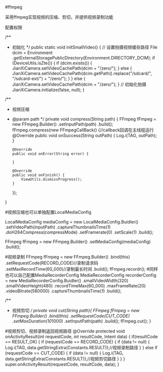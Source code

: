 #ffmpeg

采用ffmpeg实现视频的压缩、剪切，并提供视频录制功能

配置权限
<uses-permission android:name="android.permission.CAMERA" />
<uses-permission android:name="android.permission.RECORD_AUDIO" />
<uses-permission android:name="android.permission.READ_EXTERNAL_STORAGE" />
<uses-permission android:name="android.permission.MOUNT_UNMOUNT_FILESYSTEMS" />
<uses-permission android:name="android.permission.WRITE_EXTERNAL_STORAGE" />



 /**
 * 初始化
 */
 public static void initSmallVideo() {
        // 设置拍摄视频缓存路径
        File dcim = Environment
                .getExternalStoragePublicDirectory(Environment.DIRECTORY_DCIM);
        if (DeviceUtils.isZte()) {
            if (dcim.exists()) {
                JianXiCamera.setVideoCachePath(dcim + "/zero/");
            } else {
                JianXiCamera.setVideoCachePath(dcim.getPath().replace("/sdcard/",
                        "/sdcard-ext/")
                        + "/zero/");
            }
        } else {
            JianXiCamera.setVideoCachePath(dcim + "/zero/");
        }
        // 初始化拍摄
        JianXiCamera.initialize(false, null);
  }


 /**
  * 视频压缩
  * @param path
  */
 private void compress(String path) {
    FFmpeg fFmpeg = new FFmpeg.Builder()
                              .setInputPath(path)
                              .build();
    fFmpeg.compress(new FFmpegCallBack() {//callback回调在主线程运行
        @Override
        public void onSuccess(String outPath) {
                  Log.i(TAG, outPath);
        }

        @Override
        public void onError(String error) {

        }

        @Override
        public void onFinish() {
            ViewUtils.dismissProgress();
        }
    });

 }

 #视频压缩也可以单独配置LocalMediaConfig

 LocalMediaConfig mediaConfig = new LocalMediaConfig.Buidler()
                     .setVideoPath(inputPath)
                     .captureThumbnailsTime(1)
                     .doH264Compress(compressMode)
                     .setFramerate(0)
                     .setScale(1)
                     .build();

FFmpeg fFmpeg = new FFmpeg.Builder()
                    .setMediaConfig(mediaConfig)
                    .build();

#视频录制
FFmpeg fFmpeg = new FFmpeg.Builder()
                          .bind(this)
                          .setRequestCode(RECORD_CODE)//录制请求码
                          .setMaxRecordTime(60_000)//录制最长时间
                          .build();
fFmpeg.recordr();
#同样也可以自己配置MediaRecorderConfig
MediaRecorderConfig recorderConfig = new MediaRecorderConfig.Buidler()
                    .smallVideoWidth(320)
                    .smallVideoHeight(480)
                    .recordTimeMax(60_000)
                    .maxFrameRate(20)
                    .videoBitrate(580000)
                    .captureThumbnailsTime(1)
                    .build();


/**
* 视频剪切
*/
private void cut(String path){
        FFmpeg fFmpeg = new FFmpeg.Builder()
                                  .bind(this)
                                  .setRequestCode(CUT_CODE)
                                  .setMaxDuration(10*1000)
                                  .setInputPath(path)
                                  .build();
        fFmpeg.cut();
}

#视频剪切、视频录制返回视频路径
@Override
protected void onActivityResult(int requestCode, int resultCode, Intent data) {
    if(resultCode == RESULT_OK) {
         if (requestCode == RECORD_CODE) {
                if (data != null) {
                    Log.i(TAG, data.getStringExtra(Constants.RESULT));//视频录制路径
                }
          }
          else if (requestCode == CUT_CODE) {
                if (data != null) {
                    Log.i(TAG, data.getStringExtra(Constants.RESULT));//视频剪切路径
                }
            }
        }
        super.onActivityResult(requestCode, resultCode, data);
 }
